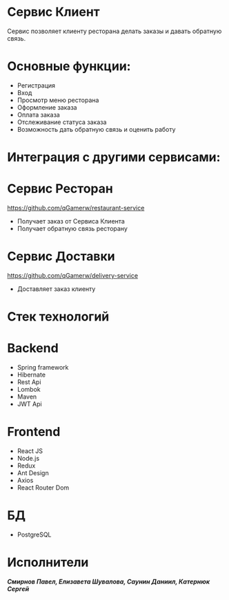 # Сервис Клиент

Сервис позволяет клиенту ресторана делать заказы и давать обратную связь.

# Основные функции:
* Регистрация
* Вход
* Просмотр меню ресторана
* Оформление заказа
* Оплата заказа
* Отслеживание статуса заказа
* Возможность дать обратную связь и оценить работу

# Интеграция с другими сервисами:
# Сервис Ресторан
https://github.com/qGamerw/restaurant-service

* Получает заказ от Сервиса Клиента
* Получает обратную связь ресторану

# Сервис Доставки
https://github.com/qGamerw/delivery-service

* Доставляет заказ клиенту

# Стек технологий
# Backend
* Spring framework
* Hibernate
* Rest Api
* Lombok
* Maven
* JWT Api

# Frontend
* React JS
* Node.js
* Redux
* Ant Design
* Axios
* React Router Dom

# БД
* PostgreSQL



# Исполнители 
 ***Смирнов Павел, Елизавета Шувалова, Саунин Даниил, Катернюк Сергей***

